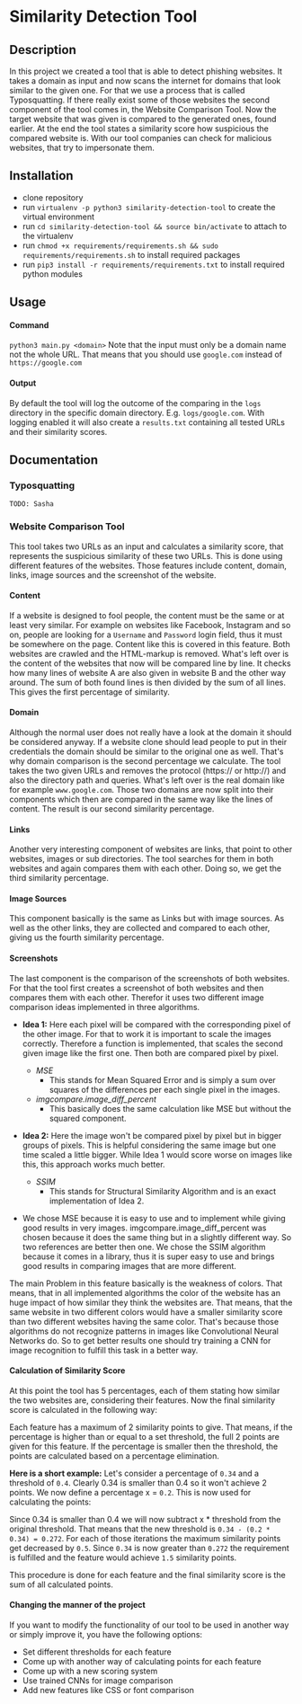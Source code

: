 # Similarity Detection Tool

## Description
In this project we created a tool that is able to detect phishing websites. It takes a domain as input and now scans the internet for domains that look similar to the given one. For that we use a process that is called Typosquatting. If there really exist some of those websites the second component of the tool comes in, the Website Comparison Tool. Now the target website that was given is compared to the generated ones, found earlier. At the end the tool states a similarity score how suspicious the compared website is. With our tool companies can check for malicious websites, that try to impersonate them.

## Installation
- clone repository
- run `virtualenv -p python3 similarity-detection-tool` to create the virtual environment
- run `cd similarity-detection-tool && source bin/activate` to attach to the virtualenv
- run `chmod +x requirements/requirements.sh && sudo requirements/requirements.sh` to install required packages
- run `pip3 install -r requirements/requirements.txt` to install required python modules

## Usage

#### Command
`python3 main.py <domain>`
Note that the input must only be a domain name not the whole URL. That means that
you should use `google.com` instead of `https://google.com`

#### Output
By default the tool will log the outcome of the comparing in the `logs` directory
in the specific domain directory. E.g. `logs/google.com`. With logging enabled it
will also create a `results.txt` containing all tested URLs and their similarity
scores.

## Documentation

### Typosquatting
`TODO: Sasha`

### Website Comparison Tool
This tool takes two URLs as an input and calculates a similarity score, that represents the suspicious similarity of these two URLs. This is done using different features of the websites. Those features include content, domain, links, image sources and the screenshot of the website.

#### Content
If a website is designed to fool people, the content must be the same or at least very similar. For example on websites like Facebook, Instagram and so on, people are looking for a `Username` and `Password` login field, thus it must be somewhere on the page. Content like this is covered in this feature. Both websites are crawled and the HTML-markup is removed. What's left over is the content of the websites that now will be compared line by line. It checks how many lines of website A are also given in website B and the other way around. The sum of both found lines is then divided by the sum of all lines. This gives the first percentage of similarity.

#### Domain
Although the normal user does not really have a look at the domain it should be considered anyway. If a website clone should lead people to put in their credentials the domain should be similar to the original one as well. That's why domain comparison is the second percentage we calculate. The tool takes the two given URLs and removes the protocol (https:// or http://) and also the directory path and queries. What's left over is the real domain like for example `www.google.com`. Those two domains are now split into their components which then are compared in the same way like the lines of content. The result is our second similarity percentage.

#### Links
Another very interesting component of websites are links, that point to other websites, images or sub directories. The tool searches for them in both websites and again compares them with each other. Doing so, we get the third similarity percentage.

#### Image Sources
This component basically is the same as Links but with image sources. As well as the other links, they are collected and compared to each other, giving us the fourth similarity percentage.

#### Screenshots
The last component is the comparison of the screenshots of both websites. For that the tool first creates a screenshot of both websites and then compares them with each other. Therefor it uses two different image comparison ideas implemented in three algorithms.
- **Idea 1:** Here each pixel will be compared with the corresponding pixel of the other image. For that to work it is important to scale the images correctly. Therefore a function is implemented, that scales the second given image like the first one. Then both are compared pixel by pixel.
  - *MSE*
    - This stands for Mean Squared Error and is simply a sum over squares of the differences per each single pixel in the images.
  - *imgcompare.image_diff_percent*
    - This basically does the same calculation like MSE but without the squared component.


- **Idea 2:** Here the image won't be compared pixel by pixel but in bigger groups of pixels. This is helpful considering the same image but one time scaled a little bigger. While Idea 1 would score worse on images like this, this approach works much better.
  - *SSIM*
    - This stands for Structural Similarity Algorithm and is an exact implementation of Idea 2.


- We chose MSE because it is easy to use and to implement while giving good results in very images. imgcompare.image_diff_percent was chosen because it does the same thing but in a slightly different way. So two references are better then one. We chose the SSIM algorithm because it comes in a library, thus it is super easy to use and brings good results in comparing images that are more different.

The main Problem in this feature basically is the weakness of colors. That means, that in all implemented algorithms the color of the website has an huge impact of how similar they think the websites are. That means, that the same website in two different colors would have a smaller similarity score than two different websites having the same color. That's because those algorithms do not recognize patterns in images like Convolutional Neural Networks do. So to get better results one should try training a CNN for image recognition to fulfill this task in a better way.

#### Calculation of Similarity Score
At this point the tool has 5 percentages, each of them stating how similar the two websites are, considering their features. Now the final similarity score is calculated in the following way:

Each feature has a maximum of 2 similarity points to give. That means, if the percentage is higher than or equal to a set threshold, the full 2 points are given for this feature. If the percentage is smaller then the threshold, the points are calculated based on a percentage elimination.

**Here is a short example:** Let's consider a percentage of `0.34` and a threshold of `0.4`. Clearly 0.34 is smaller than 0.4 so it won't achieve 2 points. We now define a percentage x = `0.2`. This is now used for calculating the points:

Since 0.34 is smaller than 0.4 we will now subtract x * threshold from the original threshold. That means that the new threshold is `0.34 - (0.2 * 0.34) = 0.272`. For each of those iterations the maximum similarity points get decreased by `0.5`. Since `0.34` is now greater than `0.272` the requirement is fulfilled and the feature would achieve `1.5` similarity points.

This procedure is done for each feature and the final similarity score is the sum of all calculated points.

#### Changing the manner of the project
If you want to modify the functionality of our tool to be used in another way or simply improve it, you have the following options:

- Set different thresholds for each feature
- Come up with another way of calculating points for each feature
- Come up with a new scoring system
- Use trained CNNs for image comparison
- Add new features like CSS or font comparison
